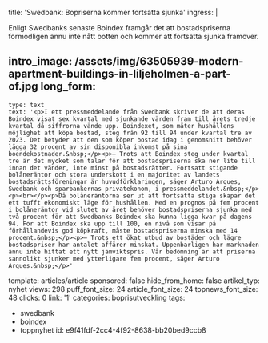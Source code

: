 title: 'Swedbank: Bopriserna kommer fortsätta sjunka'
ingress: |
  <p>Enligt Swedbanks senaste Boindex framgår det att bostadspriserna förmodligen ännu inte nått botten och kommer att fortsätta sjunka framöver.
  </p>
  
intro_image: /assets/img/63505939-modern-apartment-buildings-in-liljeholmen-a-part-of.jpg
long_form:
  -
    type: text
    text: '<p>I ett pressmeddelande från Swedbank skriver de att deras Boindex visat sex kvartal med sjunkande värden fram till årets tredje kvartal då siffrorna vände upp. Boindexet, som mäter hushållens möjlighet att köpa bostad, steg från 92 till 94 under kvartal tre av 2023. Det betyder att den som köper bostad idag i genomsnitt behöver lägga 32 procent av sin disponibla inkomst på sina boendekostnader.&nbsp;</p><p>– Trots att Boindex steg under kvartal tre är det mycket som talar för att bostadspriserna ska ner lite till innan det vänder, inte minst på bostadsrätter. Fortsatt stigande bolåneräntor och stora underskott i en majoritet av landets bostadsrättsföreningar är huvudförklaringen, säger Arturo Arques, Swedbank och sparbankernas privatekonom, i pressmeddelandet.&nbsp;</p><p><br></p><p>Då bolåneräntorna ser ut att fortsätta stiga skapar det ett tufft ekonomiskt läge för hushållen. Med en prognos på fem procent i bolåneräntor vid slutet av året behöver bostadspriserna sjunka med två procent för att Swedbanks Boindex ska kunna ligga kvar på dagens 94. För att Boindex ska upp till 100, en nivå som visar på förhållandevis god köpkraft, måste bostadspriserna minska med 14 procent.&nbsp;</p><p>– Trots ett ökat utbud av bostäder och lägre bostadspriser har antalet affärer minskat. Uppenbarligen har marknaden ännu inte hittat ett nytt jämviktspris. Vår bedömning är att priserna sannolikt sjunker med ytterligare fem procent, säger Arturo Arques.&nbsp;</p>'
template: articles/article
sponsored: false
hide_from_home: false
artikel_typ: nyhet
views: 298
puff_font_size: 24
article_font_size: 24
topnews_font_size: 48
clicks: 0
link: '1'
categories: boprisutveckling
tags:
  - swedbank
  - boindex
  - toppnyhet
id: e9f41fdf-2cc4-4f92-8638-bb20bed9ccb8
